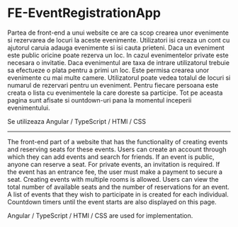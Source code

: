 # FE-EventRegistrationApp

Partea de front-end a unui website ce are ca scop crearea unor evenimente si rezervarea de locuri la aceste evenimente.
Utilizatori isi creaza un cont cu ajutorul caruia adauga evenimente si isi cauta prieteni.
Daca un eveniment este public oricine poate rezerva un loc. In cazul evenimentelor private este necesara o invitatie.
Daca evenimentul are taxa de intrare utilizatorul trebuie sa efectueze o plata pentru a primi un loc.
Este permisa crearea unor evenimente cu mai multe camere.
Utilizatorul poate vedea  totalul de locuri si numarul de rezervari pentru un eveniment.
Pentru fiecare persoana este creata o lista cu evenimentele la care doreste sa participe. 
    Tot pe aceasta pagina sunt afisate si ountdown-uri pana la momentul inceperii evenimentului.

Se utilizeaza Angular / TypeScript / HTMl / CSS

----------------------------------------------------------------------------------------------------------------------


The front-end part of a website that has the functionality of creating events and reserving seats for these events.
Users can create an account through which they can add events and search for friends.
If an event is public, anyone can reserve a seat. For private events, an invitation is required.
If the event has an entrance fee, the user must make a payment to secure a seat.
Creating events with multiple rooms is allowed.
Users can view the total number of available seats and the number of reservations for an event.
A list of events that they wish to participate in is created for each individual.
Countdown timers until the event starts are also displayed on this page.

Angular / TypeScript / HTMl / CSS are used for implementation.
